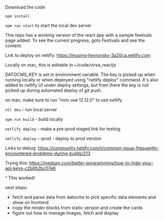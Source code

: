 
Download the code

`npm install`

`npm run start` to start the local dev server


This repo has a working version of the react app with a sample festivals page added. To see the current progress, goto Festivals and see the content.


Link to deploy on netlify: https://musing-heyrovsky-3a20ca.netlify.com


Locally on mac, this is editable in ~/code/virsa_reactjs


DATOCMS_KEY is set in environment variable. The key is picked up when running locally or when deployed using "netlify deploy" command. It's also added to netlify UI under deploy settings, but from there the key is not picked up during automated deploy of git push. 


on mac, make sure to run "nvm use 12.12.0" to use netlify

`ntl dev` - run local server

`npm run build` - build locally

`netlify deploy` - make a pre-prod staged link for testing

`netlify deploy` --prod - deploy to prod version


Links to debug:
https://community.netlify.com/t/common-issue-frequently-encountered-problems-during-builds/213


Trying this: https://medium.com/better-programming/how-to-hide-your-api-keys-c2b952bc07e6

^ This worked!


next steps:
- fetch and parse data from datocms to pick specific data elements and show on frontend
- copy the render blocks from static version and create the cards
- figure out how to manage images, fetch and display

